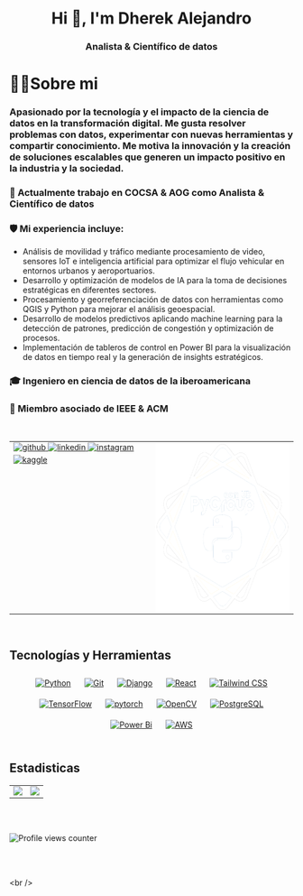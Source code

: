 <h1 align="center">Hi 👋, I'm Dherek Alejandro</h1>
<h3 align="center"> Analista & Científico de datos </h3>

<h1>👨‍💻Sobre mi</h1>

<h3> Apasionado por la tecnología y el impacto de la ciencia de datos en la transformación digital. Me gusta resolver problemas con datos, experimentar con nuevas herramientas y compartir conocimiento. Me motiva la innovación y la creación de soluciones escalables que generen un impacto positivo en la industria y la sociedad.</h3>

<h3>🔭 Actualmente trabajo en COCSA & AOG como Analista & Científico de datos </h3>
<h3>🛡 Mi experiencia incluye:</h3>
        <ul>
            <li>Análisis de movilidad y tráfico mediante procesamiento de video, sensores IoT e inteligencia artificial para optimizar el flujo vehicular en entornos urbanos y aeroportuarios.</li>
            <li>Desarrollo y optimización de modelos de IA para la toma de decisiones estratégicas en diferentes sectores.</li>
            <li>Procesamiento y georreferenciación de datos con herramientas como QGIS y Python para mejorar el análisis geoespacial.</li>
            <li>Desarrollo de modelos predictivos aplicando machine learning para la detección de patrones, predicción de congestión y optimización de procesos.</li>
            <li>Implementación de tableros de control en Power BI para la visualización de datos en tiempo real y la generación de insights estratégicos.</li>
        </ul>

<h3>🎓 Ingeniero en ciencia de datos de la iberoamericana</h3>
<h3>🤝 Miembro asociado de IEEE & ACM</h3>





<br/>  

<table><tr><td valign="top" width="50%">

<a href="https://github.com/dherekalejandro" target="_blank">
<img src=https://img.shields.io/badge/github-%2324292e.svg?&style=for-the-badge&logo=github&logoColor=white alt=github style="margin-bottom: 5px;" />
</a>
<a href="https://linkedin.com/in/dherekalejandro" target="_blank">
<img src=https://img.shields.io/badge/linkedin-%231E77B5.svg?&style=for-the-badge&logo=linkedin&logoColor=white alt=linkedin style="margin-bottom: 5px;" />
</a>
<a href="https://instagram.com/dherekalejandro" target="_blank">
<img src=https://img.shields.io/badge/instagram-%23000000.svg?&style=for-the-badge&logo=instagram&logoColor=white alt=instagram style="margin-bottom: 5px;" />
</a>
<a href="https://www.kaggle.com/dherekalejandro" target="_blank">
<img src=https://img.shields.io/badge/kaggle-%2344BAE8.svg?&style=for-the-badge&logo=kaggle&logoColor=white alt=kaggle style="margin-bottom: 5px;" />
</a>  
  

</td><td valign="top" width="50%">

<div align="center">
<img align="right" height="300" src="/Resources/PyGroup.png"  />
</div>  


</td></tr></table>  

<br/>  


## Tecnologías y Herramientas  
<div align="center">  
<a href="https://www.python.org/" target="_blank"><img style="margin: 10px" src="https://profilinator.rishav.dev/skills-assets/python-original.svg" alt="Python" height="25" /></a>  
<a href="https://github.com/" target="_blank"><img style="margin: 10px" src="https://profilinator.rishav.dev/skills-assets/git-scm-icon.svg" alt="Git" height="25" /></a>  
<a href="https://www.djangoproject.com/" target="_blank"><img style="margin: 10px" src="https://profilinator.rishav.dev/skills-assets/django-original.svg" alt="Django" height="25" /></a>  
<a href="https://reactjs.org/" target="_blank"><img style="margin: 10px" src="https://profilinator.rishav.dev/skills-assets/react-original-wordmark.svg" alt="React" height="25" /></a>  
<a href="https://www.tailwindcss.com/" target="_blank"><img style="margin: 10px" src="https://profilinator.rishav.dev/skills-assets/tailwindcss.svg" alt="Tailwind CSS" height="25" /></a>  
<a href="https://www.tensorflow.org/" target="_blank"><img style="margin: 10px" src="https://profilinator.rishav.dev/skills-assets/tensorflow-icon.svg" alt="TensorFlow" height="25" /></a>  
<a href="https://pytorch.org/" target="_blank"><img style="margin: 10px" src="https://profilinator.rishav.dev/skills-assets/pytorch-icon.svg" alt="pytorch" height="25" /></a>  
<a href="https://opencv.org/" target="_blank"><img style="margin: 10px" src="https://profilinator.rishav.dev/skills-assets/opencv-icon.svg" alt="OpenCV" height="25" /></a>  
<a href="https://www.postgresql.org/" target="_blank"><img style="margin: 10px" src="https://profilinator.rishav.dev/skills-assets/postgresql-original-wordmark.svg" alt="PostgreSQL" height="25" /></a>  
<a href="https://powerbi.microsoft.com/en-us/" target="_blank"><img style="margin: 10px" src="https://profilinator.rishav.dev/skills-assets/powerbi.png" alt="Power Bi" height="25" /></a>  
<a href="https://aws.amazon.com/" target="_blank"><img style="margin: 10px" src="https://profilinator.rishav.dev/skills-assets/amazonwebservices-original-wordmark.svg" alt="AWS" height="25" /></a>  
</div>  

<br/>  


## Estadisticas  
<table><tr><td valign="top" width="50%">

<img src="https://github-readme-stats.vercel.app/api?username=dherekalejandro&show_icons=true&count_private=true&hide_border=true" align="left" style="width: 100%" />

</td><td valign="top" width="50%">

<img src="https://github-readme-stats.vercel.app/api/top-langs/?username=dherekalejandro&hide_border=true&layout=compact" align="left" style="width: 100%" />

</td></tr></table>  

<br/>  

  

<br/>  

![Profile views counter](https://komarev.com/ghpvc/?username=dherekalejandro&&style=flat-square)  
  

<br/>  


<br />